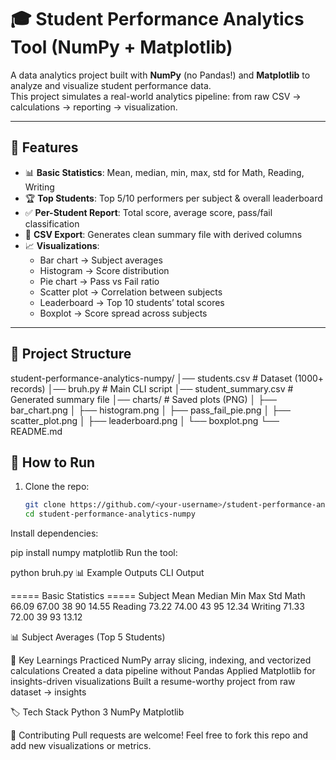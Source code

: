 # 🎓 Student Performance Analytics Tool (NumPy + Matplotlib)

A data analytics project built with **NumPy** (no Pandas!) and **Matplotlib** to analyze and visualize student performance data.  
This project simulates a real-world analytics pipeline: from raw CSV → calculations → reporting → visualization.

---

## 🔧 Features

- 📊 **Basic Statistics**: Mean, median, min, max, std for Math, Reading, Writing  
- 🏆 **Top Students**: Top 5/10 performers per subject & overall leaderboard  
- ✅ **Per-Student Report**: Total score, average score, pass/fail classification  
- 📂 **CSV Export**: Generates clean summary file with derived columns  
- 📈 **Visualizations**:
  - Bar chart → Subject averages  
  - Histogram → Score distribution  
  - Pie chart → Pass vs Fail ratio  
  - Scatter plot → Correlation between subjects  
  - Leaderboard → Top 10 students’ total scores  
  - Boxplot → Score spread across subjects  

---

## 📂 Project Structure

student-performance-analytics-numpy/
│── students.csv # Dataset (1000+ records)
│── bruh.py # Main CLI script
│── student_summary.csv # Generated summary file
│── charts/ # Saved plots (PNG)
│ ├── bar_chart.png
│ ├── histogram.png
│ ├── pass_fail_pie.png
│ ├── scatter_plot.png
│ ├── leaderboard.png
│ └── boxplot.png
└── README.md

## 🚀 How to Run

1. Clone the repo:
   ```bash
   git clone https://github.com/<your-username>/student-performance-analytics-numpy.git
   cd student-performance-analytics-numpy
Install dependencies:

pip install numpy matplotlib
Run the tool:


python bruh.py
📊 Example Outputs
CLI Output

===== Basic Statistics =====
Subject   Mean   Median   Min   Max   Std
Math      66.09  67.00    38    90    14.55
Reading   73.22  74.00    43    95    12.34
Writing   71.33  72.00    39    93    13.12


📊 Subject Averages (Top 5 Students)

📌 Key Learnings
Practiced NumPy array slicing, indexing, and vectorized calculations
Created a data pipeline without Pandas
Applied Matplotlib for insights-driven visualizations
Built a resume-worthy project from raw dataset → insights

🏷️ Tech Stack
Python 3
NumPy
Matplotlib

🤝 Contributing
Pull requests are welcome! Feel free to fork this repo and add new visualizations or metrics.

